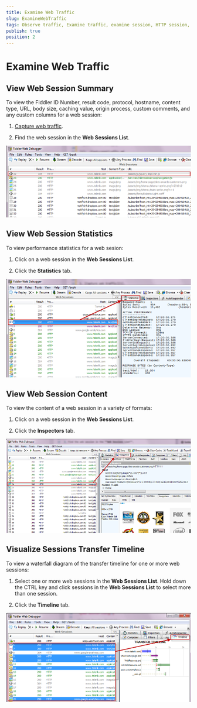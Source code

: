 ```yaml
---
title: Examine Web Traffic
slug: ExamineWebTraffic
tags: Observe traffic, Examine traffic, examine session, HTTP session, https session, ftp session, requests, responses, inspect, stats, statistics
publish: true
position: 2
---
```


Examine Web Traffic
===================

View Web Session Summary
------------------------
To view the Fiddler ID Number, result code, protocol, hostname, content type, URL, body size, caching value, origin process, custom comments, and any custom columns for a web session:

1. [Capture web traffic][1].

2. Find the web session in the **Web Sessions List**.

 ![Web Session List][2]

View Web Session Statistics
---------------------------
To view performance statistics for a web sesion:

1. Click on a web session in the **Web Sessions List**.

2. Click the **Statistics** tab.

 ![Statistics Tab][3]

View Web Session Content
------------------------
To view the content of a web session in a variety of formats:

1. Click on a web session in the **Web Sessions List**.

2. Click the **Inspectors** tab.

 ![Inspectors Tab][4]

Visualize Sessions Transfer Timeline
---------------------------
To view a waterfall diagram of the transfer timeline for one or more web sessions:

1. Select one or more web sessions in the **Web Sessions List**. Hold down the CTRL key and click sessions in the **Web Sessions List** to select more than one session.

2. Click the **Timeline** tab.

 ![Timeline Tab][5]

[1]: ./CaptureWebTraffic
[2]: ../../images/ExamineWebTraffic/SessionsList.png
[3]: ../../images/ExamineWebTraffic/Statistics.png
[4]: ../../images/ExamineWebTraffic/Inspectors.png
[5]: ../../images/ExamineWebTraffic/Timeline.png